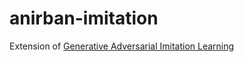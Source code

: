 # anirban-imitation
Extension of [Generative Adversarial Imitation Learning](https://arxiv.org/abs/1606.03476)
